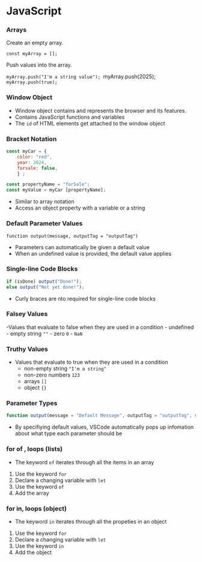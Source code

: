 # JavaScript

### Arrays

Create an empty array.

`const myArray = [];`

Push values into the array.

`myArray.push("I'm a string value");
`myArray.push(2025);
`myArray.push(true);`

### Window Object
- Window object contains and represents the browser and its features.
- Contains JavaScript functions and variables
- The `id` of HTML elements get attached to the window object 

### Bracket Notation

```javascript
const myCar = {
    color: "red",
    year: 2024,
    forsale: false,
    } ;

const propertyName = "forSale";
const myValue = myCar [propertyName];
```

- Similar to array notation
- Access an object property with a variable or a string

### Default Parameter Values

`function output(message, outputTag = "outputTag")`

- Parameters can automatically be given a default value
- When an undefined value is provided, the default value applies

### Single-line Code Blocks

```javascript
if (isDone) output("Done!");
else output("Not yet done!");
```
- Curly braces are nto required for single-line code blocks

### Falsey Values
-Values that evaluate to false when they are used in a condition
    - undefined
    - empty string `""`
    - zero `0`
    - `NaN`

### Truthy Values
- Values that evaluate to true when they are used in a condition
    - non-empty string `"I'm a string"`
    - non-zero numbers `123`
    - arrays `[]`
    - object `{}`

### Parameter Types

```javascript
function output(message = "Default Message", outputTag = "outputTag", shouldAppend)
```

- By specifiying default values, VSCode automatically pops up infomation about what type each parameter should be


### for of , loops (lists)

- The keyword `of` iterates through all the items in an array
1. Use the keyword `for`
2. Declare a changing variable with `let`
3. Use the keyword `of`
4. Add the array

### for in, loops (object)

- The keyword `in` iterates through all the propeties in an object
1. Use the keyword `for`
2. Declare a changing variable with `let`
3. Use the keyword `in`
4. Add the object